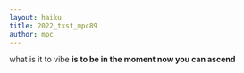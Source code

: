 ```yaml
---
layout: haiku
title: 2022_txst_mpc89
author: mpc
---
```


what is it to vibe <b>
is to be in the moment <b>
now you can ascend <b>
